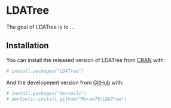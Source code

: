 
<!-- README.md is generated from README.Rmd. Please edit that file -->

# LDATree

<!-- badges: start -->
<!-- badges: end -->

The goal of LDATree is to …

## Installation

You can install the released version of LDATree from
[CRAN](https://CRAN.R-project.org) with:

``` r
# install.packages("LDATree")
```

And the development version from [GitHub](https://github.com/) with:

``` r
# install.packages("devtools")
# devtools::install_github("Moran79/LDATree")
```
